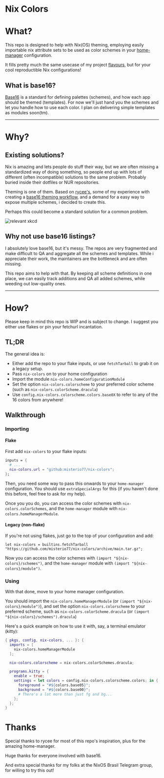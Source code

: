 # Nix Colors

# What?
This repo is designed to help with Nix(OS) theming, employing easily importable nix attribute sets to be used as color schemes in your [home-manager](https://github.com/nix-community/home-manager) configuration.

It fills pretty much the same usecase of my project [flavours](https://github.com/misterio77/flavours), but for your cool reproductible Nix configurations!

## What is base16?
[Base16](https://github.com/chriskempson/base16) is a standard for defining palettes (schemes), and how each app should be themed (templates). For now we'll just hand you the schemes and let you handle how to use each color. I plan on delivering simple templates as modules soon(tm).

---

# Why?

## Existing solutions?
Nix is amazing and lets people do stuff their way, but we are often missing a standardized way of doing something, so people end up with lots of different (often incompatible) solutions to the same problem. Probably buried inside their dotfiles or NUR repositories.

Theming is one of them. Based on [rycee's](https://gitlab.com/rycee/nur-expressions/-/tree/master/hm-modules/theme-base16), some of my experience with creating a [base16 theming workflow](https://github.com/misterio77/flavours), and a demand for a easy way to expose multiple schemes, i decided to create this.

Perhaps this could become a standard solution for a common problem.

![relevant xkcd](https://imgs.xkcd.com/comics/standards.png)

## Why not use base16 listings?
I absolutely love base16, but it's messy. The repos are very fragmented and make difficult to QA and aggregate all the schemes and templates.
While i appreciate their work, the maintainers are the bottleneck and are often missing.

This repo aims to help with that. By keeping all scheme definitions in one place, we can easily track additions and QA all added schemes, while weeding out low-quality ones.

---

# How?

Please keep in mind this repo is WIP and is subject to change. I suggest you either use flakes or pin your fetchurl incantation.

## TL;DR

The general idea is:
- Either add the repo to your flake inputs, or use `fetchTarball` to grab it on a legacy setup.
- Pass `nix-colors` on to your home configuration
- Import the module `nix-colors.homeConfigurationModule`
- Set the option `nix-colors.colorscheme` to your preferred color scheme (such as `nix-colors.colorScheme.dracula`)
- Use `config.nix-colors.colorscheme.colors.base0X` to refer to any of the 16 colors from anywhere!

## Walkthrough

### Importing

#### Flake
First add `nix-colors` to your flake inputs:
```nix
inputs = {
  # ...
  nix-colors.url = "github:misterio77/nix-colors";
};
```

Then, you need some way to pass this onwards to your `home-manager` configuration. You should use `extraSpecialArgs` for this (if you haven't done this before, feel free to ask for my help).

Once you you do, you can access the color schemes with `nix-colors.colorSchemes`, and the `home-manager` module with `nix-colors.homeManagerModule`.


#### Legacy (non-flake)
If you're not using flakes, just go to the top of your configuration and add:
```
let nix-colors = builtins.fetchTarball "https://github.com/misterio77/nix-colors/archive/main.tar.gz";
```

Now you can access the color schemes with `(import "${nix-colors}/schemes")`, and the `home-manager` module with `(import "${nix-colors}/module")`.

### Using

With that done, move to your home manager configuration.

You should import the `nix-colors.homeManagerModule` (or `(import "${nix-colors}/module")`), and set the option `nix-colors.colorscheme` to your preferred scheme, such as `nix-colors.colorScheme.dracula` (or `(import "${nix-colors}/schemes").dracula`)

Here's a quick example on how to use it with, say, a terminal emulator (kitty):
```nix
{ pkgs, config, nix-colors, ... }: {
  imports = [
    nix-colors.homeManagerModule
  ];

  nix-colors.colorscheme = nix-colors.colorSchemes.dracula;

  programs.kitty = {
    enable = true;
    settings = let colors = config.nix-colors.colorscheme.colors; in {
      foreground = "#${colors.base05}";
      background = "#${colors.base00}";
      # There's a lot more than just fg and bg...
    };
  };
}
```

# Thanks

Special thanks to rycee for most of this repo's inspiration, plus for the amazing home-manager.

Huge thanks for everyone involved with base16.

And extra special thanks for my folks at the NixOS Brasil Telegram group, for willing to try this out!
